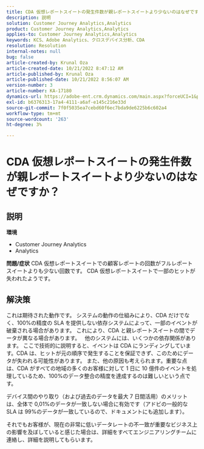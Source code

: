 ```yaml
---
title: CDA 仮想レポートスイートの発生件数が親レポートスイートより少ないのはなぜですか？
description: 説明
solution: Customer Journey Analytics,Analytics
product: Customer Journey Analytics,Analytics
applies-to: Customer Journey Analytics,Analytics
keywords: KCS、Adobe Analytics、クロスデバイス分析、CDA
resolution: Resolution
internal-notes: null
bug: false
article-created-by: Krunal Oza
article-created-date: 10/21/2022 8:47:12 AM
article-published-by: Krunal Oza
article-published-date: 10/21/2022 8:56:07 AM
version-number: 3
article-number: KA-17180
dynamics-url: https://adobe-ent.crm.dynamics.com/main.aspx?forceUCI=1&pagetype=entityrecord&etn=knowledgearticle&id=e6ec45f4-1c51-ed11-bba2-0022480867fb
exl-id: b6376313-17a4-4111-a6af-e145c216e33d
source-git-commit: 7f0f5035ea7cebd60f6ec7bda9de6225b6c602a4
workflow-type: tm+mt
source-wordcount: '263'
ht-degree: 3%

---
```


# CDA 仮想レポートスイートの発生件数が親レポートスイートより少ないのはなぜですか？

## 説明

<b>環境</b>
- Customer Journey Analytics
- Analytics



<b>問題/症状</b>
CDA 仮想レポートスイートでの顧客レポートの回数がフルレポートスイートよりも少ない回数です。 CDA 仮想レポートスイートで一部のヒットが失われたようです。


## 解決策


これは期待された動作です。 システムの動作の仕組みにより、CDA だけでなく、100%の精度の SLA を提供しない依存システムによって、一部のイベントが破棄される場合があります。 これにより、CDA と親レポートスイートの間でデータが異なる場合があります。
 
他のシステムには、いくつかの依存関係があります。 ここで技術的に説明すると、イベントは CDA にランディングしています。CDA は、ヒットが元の順序で発生することを保証できず、このためにデータが失われる可能性があります。 また、他の原因も考えられます。重要な点は、CDA がすべての地域の多くのお客様に対して 1 日に 10 億件のイベントを処理しているため、100%のデータ整合の精度を達成するのは難しいという点です。

デバイス間のやり取り（および過去のデータを最大 7 日間活用）のメリットは、全体で 0,01%のデータが一致しない場合に有効です（アドビの一般的な SLA は 99%のデータが一致しているので、ドキュメントにも追加します）。

それでもお客様が、現在の非常に低いデータレートの不一致が重要なビジネス上の影響を及ぼしていると感じた場合は、詳細をすべてエンジニアリングチームに連絡し、詳細を説明してもらいます。
